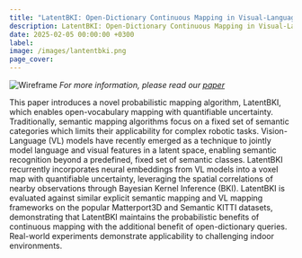 ```yaml
---
title: "LatentBKI: Open-Dictionary Continuous Mapping in Visual-Language Latent Spaces with Quantifiable Uncertainty"
description: LatentBKI: Open-Dictionary Continuous Mapping in Visual-Language Latent Spaces with Quantifiable Uncertainty.
date: 2025-02-05 00:00:00 +0300
label: 
image: /images/lantentbki.png
page_cover:
---
```

![Wireframe](/images/lantentbki.png)
*For more information, please read our [paper](https://arxiv.org/abs/2410.11783)*

This paper introduces a novel probabilistic mapping algorithm, LatentBKI, which enables open-vocabulary mapping with quantifiable uncertainty. Traditionally, semantic mapping algorithms focus on a fixed set of semantic categories which limits their applicability for complex robotic tasks. Vision-Language (VL) models have recently emerged as a technique to jointly model language and visual features in a latent space, enabling semantic recognition beyond a predefined, fixed set of semantic classes. LatentBKI recurrently incorporates neural embeddings from VL models into a voxel map with quantifiable uncertainty, leveraging the spatial correlations of nearby observations through Bayesian Kernel Inference (BKI). LatentBKI is evaluated against similar explicit semantic mapping and VL mapping frameworks on the popular Matterport3D and Semantic KITTI datasets, demonstrating that LatentBKI maintains the probabilistic benefits of continuous mapping with the additional benefit of open-dictionary queries. Real-world experiments demonstrate applicability to challenging indoor environments. 